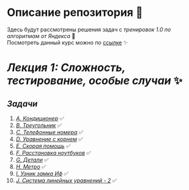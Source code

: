 # **Описание репозитория** :book:
Здесь будут рассмотрены решения задач с *тренировок 1.0 по алгоритмам от Яндекса* :diamond_shape_with_a_dot_inside:
<br>
Посмотреть данный курс можно по [ссылке](https://yandex.ru/yaintern/algorithm-training_1?win=504) :sparkles:

# *Лекция 1: Сложность, тестирование, особые случаи* :sparkles:
## *Задачи*
1) [*A. Кондиционер*](https://github.com/DenisStepanidenko/Yandex-Training1.0/blob/master/src/Lesson1/conditioner/Solution.java)  :white_check_mark:
2) [*B. Треугольник*](https://github.com/DenisStepanidenko/Yandex-Training1.0/blob/master/src/Lesson1/triangle/Solution.java)  :white_check_mark:
3) [*C. Телефонные номера*](https://github.com/DenisStepanidenko/Yandex-Training1.0/blob/master/src/Lesson1/numbersPhones/Solution.java) :white_check_mark:
4) [*D. Уравнение с корнем*](https://github.com/DenisStepanidenko/Yandex-Training1.0/blob/master/src/Lesson1/equationWithRoot/Solution.java) :white_check_mark:
5) [*E. Скорая помощь*](https://github.com/DenisStepanidenko/Yandex-Training1.0/blob/master/src/Lesson1/ambulance/Solution.java) :white_check_mark:
6) [*F. Расстановка ноутбуков*](https://github.com/DenisStepanidenko/Yandex-Training1.0/blob/master/src/Lesson1/arrangementOfLaptops/Solution.java) :white_check_mark:
7) [*G. Детали*](https://github.com/DenisStepanidenko/Yandex-Training1.0/blob/master/src/Lesson1/details/Solution.java) :white_check_mark:
8) [*H. Метро*](https://github.com/DenisStepanidenko/Yandex-Training1.0/blob/master/src/Lesson1/underground/Solution.java) :white_check_mark:
9) [*I. Узник замка Иф*](https://github.com/DenisStepanidenko/Yandex-Training1.0/blob/master/src/Lesson1/prisonerCastleIF/Solution.java) :white_check_mark:
10) [*J. Система линейных уравнений - 2*](https://github.com/DenisStepanidenko/Yandex-Training1.0/blob/master/src/Lesson1/SystemLinearEquations/Solution.java) :white_check_mark:
